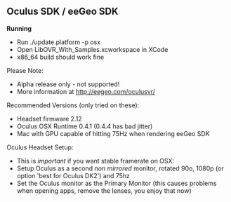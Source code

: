Oculus SDK / eeGeo SDK
----------------------

**Running**

* Run ./update.platform -p osx
* Open LibOVR_With_Samples.xcworkspace in XCode
* x86_64 build should work fine

Please Note:

* Alpha release only - not supported!
* More information at http://eegeo.com/oculusvr/

Recommended Versions (only tried on these):

* Headset firmware 2.12
* Oculus OSX Runtime 0.4.1 (0.4.4 has bad jitter)
* Mac with GPU capable of hitting 75Hz when rendering eeGeo SDK

Oculus Headset Setup:

* This is *important* if you want stable framerate on OSX:
* Setup Oculus as a second _non mirrored_ monitor, rotated 90o, 1080p (or option 'best for Oculus DK2') and 75hz 
* Set the Oculus monitor as the Primary Monitor (this causes problems when opening apps, remove the lenses, you enjoy that now)
